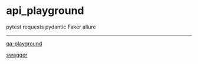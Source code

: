 # api_playground
pytest requests pydantic Faker allure

***

[qa-playground](https://qa-playground.com/ru/profile/backlog/manual)


[swagger](https://petstore.swagger.io/?url=https://dev-gs.qa-playground.com/api/v1/swagger.json#/users/UserLogin)
